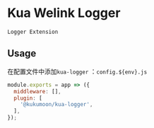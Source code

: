 # Kua Welink Logger

`Logger Extension`

## Usage

在配置文件中添加`kua-logger` ：`config.${env}.js`

```js
module.exports = app => ({
  middleware: [],
  plugin: [
    '@kukumoon/kua-logger',
  ],
});

```
